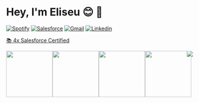 # Hey, I'm Eliseu :blush: :wave:

  <!--[![Twitter](https://img.shields.io/badge/Twitter-1DA1F2?&style=for-the-badge&logo=twitter&logoColor=white
  )](https://twitter.com/eu_gili)-->
  [![Spotify](https://img.shields.io/badge/Spotify-1ED760?&style=for-the-badge&logo=spotify&logoColor=white
  )](https://open.spotify.com/user/192o02esmgzfwnz4qohv01d4q?si=f1a049bf634343c0)
  [![Salesforce](https://img.shields.io/badge/Salesforce-00A1E0?style=for-the-badge&logo=Salesforce&logoColor=white)](https://trailblazer.me/id/eliseugili)
  [![Gmail](https://img.shields.io/badge/-Gmail-c14438?style=for-the-badge&logo=Gmail&logoColor=white&link=mailto:gili.eliseup@gmail.com)](mailto:gili.eliseup@gmail.com)
  [![Linkedin](https://img.shields.io/badge/-LinkedIn-blue?style=for-the-badge&logo=Linkedin&logoColor=white&link=https:https://www.linkedin.com/in/eliseu-pereira-gili/)](https://www.linkedin.com/in/eliseu-pereira-gili/)

<p align="left">
<!-- I'm a Brazilian IT student at UNICAMP technical high school 💻 :earth_americas: 🌩️-->
  
 <a href="https://trailhead.salesforce.com/pt-BR/credentials/certification-detail-print/?searchString=Y8urSlwCUu9Vknj+2N8vhp7YYM0WUTCzX/C71D/Rcgu6s4BNmjQkXbSDIwfeas6b" target="_blank"> 📚 4x Salesforce Certified </a>
 
 </p>
  
 <a href="https://github.com/egili/egili">
   <img align="right" src="https://github-readme-stats.vercel.app/api/top-langs/?username=egili&langs_count=15&layout=compact&theme=dracula" />
 </a>

<div style="display:flex; flex-direction:row">
  <img width="125" height="125" src="https://developer.salesforce.com/resources2/certification-site/images/Certifications-logo/Platform-Developer-I.png"/>
  <img width="125" height="125" src="https://developer.salesforce.com/resources2/certification-site/images/Certifications-logo/Platform-App-Builder.png"/>
  <img width="125" height="125" src="https://developer.salesforce.com/resources2/certification-site/images/Certifications-logo/Administrator.png"/>
  <img width="125" height="125" src="https://developer.salesforce.com/resources2/certification-site/images/Certifications-logo/Associate.png"/>
</div>
